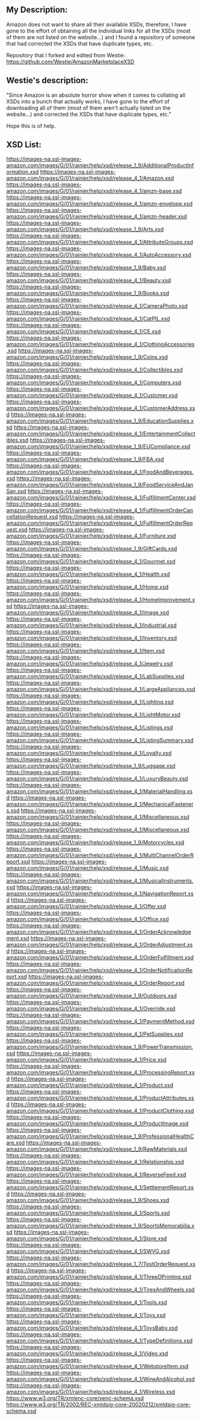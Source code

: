 ## My Description:
Amazon does not want to share all their available XSDs, therefore, I have gone to the effort of obtaining all the individual links for all the XSDs (most of them are not listed on the website...) and I found a repository of someone that had corrected the XSDs that have duplicate types, etc.

Repository that I forked and edited from Westie: https://github.com/Westie/AmazonMarketplaceXSD

## Westie's description: 
"Since Amazon is an absolute horror show when it comes to collating all XSDs into a bunch that actually works, I have gone to the effort of downloading all of them (most of them aren't actually listed on the website...) and corrected the XSDs that have duplicate types, etc."

Hope this is of help.

## XSD List:

https://images-na.ssl-images-amazon.com/images/G/01/rainier/help/xsd/release_1_9/AdditionalProductInformation.xsd https://images-na.ssl-images-amazon.com/images/G/01/rainier/help/xsd/release_4_1/Amazon.xsd https://images-na.ssl-images-amazon.com/images/G/01/rainier/help/xsd/release_4_1/amzn-base.xsd https://images-na.ssl-images-amazon.com/images/G/01/rainier/help/xsd/release_4_1/amzn-envelope.xsd https://images-na.ssl-images-amazon.com/images/G/01/rainier/help/xsd/release_4_1/amzn-header.xsd https://images-na.ssl-images-amazon.com/images/G/01/rainier/help/xsd/release_1_9/Arts.xsd https://images-na.ssl-images-amazon.com/images/G/01/rainier/help/xsd/release_4_1/AttributeGroups.xsd https://images-na.ssl-images-amazon.com/images/G/01/rainier/help/xsd/release_4_1/AutoAccessory.xsd https://images-na.ssl-images-amazon.com/images/G/01/rainier/help/xsd/release_1_9/Baby.xsd https://images-na.ssl-images-amazon.com/images/G/01/rainier/help/xsd/release_4_1/Beauty.xsd https://images-na.ssl-images-amazon.com/images/G/01/rainier/help/xsd/release_1_9/Books.xsd https://images-na.ssl-images-amazon.com/images/G/01/rainier/help/xsd/release_4_1/CameraPhoto.xsd https://images-na.ssl-images-amazon.com/images/G/01/rainier/help/xsd/release_4_1/CatPIL.xsd https://images-na.ssl-images-amazon.com/images/G/01/rainier/help/xsd/release_4_1/CE.xsd https://images-na.ssl-images-amazon.com/images/G/01/rainier/help/xsd/release_4_1/ClothingAccessories.xsd https://images-na.ssl-images-amazon.com/images/G/01/rainier/help/xsd/release_1_9/Coins.xsd https://images-na.ssl-images-amazon.com/images/G/01/rainier/help/xsd/release_4_1/Collectibles.xsd https://images-na.ssl-images-amazon.com/images/G/01/rainier/help/xsd/release_4_1/Computers.xsd https://images-na.ssl-images-amazon.com/images/G/01/rainier/help/xsd/release_4_1/Customer.xsd https://images-na.ssl-images-amazon.com/images/G/01/rainier/help/xsd/release_4_1/CustomerAddress.xsd https://images-na.ssl-images-amazon.com/images/G/01/rainier/help/xsd/release_1_9/EducationSupplies.xsd https://images-na.ssl-images-amazon.com/images/G/01/rainier/help/xsd/release_4_1/EntertainmentCollectibles.xsd https://images-na.ssl-images-amazon.com/images/G/01/rainier/help/xsd/release_1_9/EUCompliance.xsd https://images-na.ssl-images-amazon.com/images/G/01/rainier/help/xsd/release_1_9/FBA.xsd https://images-na.ssl-images-amazon.com/images/G/01/rainier/help/xsd/release_4_1/FoodAndBeverages.xsd https://images-na.ssl-images-amazon.com/images/G/01/rainier/help/xsd/release_1_9/FoodServiceAndJanSan.xsd https://images-na.ssl-images-amazon.com/images/G/01/rainier/help/xsd/release_4_1/FulfillmentCenter.xsd https://images-na.ssl-images-amazon.com/images/G/01/rainier/help/xsd/release_4_1/FulfillmentOrderCancellationRequest.xsd https://images-na.ssl-images-amazon.com/images/G/01/rainier/help/xsd/release_4_1/FulfillmentOrderRequest.xsd https://images-na.ssl-images-amazon.com/images/G/01/rainier/help/xsd/release_4_1/Furniture.xsd https://images-na.ssl-images-amazon.com/images/G/01/rainier/help/xsd/release_1_9/GiftCards.xsd https://images-na.ssl-images-amazon.com/images/G/01/rainier/help/xsd/release_4_1/Gourmet.xsd https://images-na.ssl-images-amazon.com/images/G/01/rainier/help/xsd/release_4_1/Health.xsd https://images-na.ssl-images-amazon.com/images/G/01/rainier/help/xsd/release_4_1/Home.xsd https://images-na.ssl-images-amazon.com/images/G/01/rainier/help/xsd/release_4_1/HomeImprovement.xsd https://images-na.ssl-images-amazon.com/images/G/01/rainier/help/xsd/release_4_1/Image.xsd https://images-na.ssl-images-amazon.com/images/G/01/rainier/help/xsd/release_4_1/Industrial.xsd https://images-na.ssl-images-amazon.com/images/G/01/rainier/help/xsd/release_4_1/Inventory.xsd https://images-na.ssl-images-amazon.com/images/G/01/rainier/help/xsd/release_4_1/Item.xsd https://images-na.ssl-images-amazon.com/images/G/01/rainier/help/xsd/release_4_1/Jewelry.xsd https://images-na.ssl-images-amazon.com/images/G/01/rainier/help/xsd/release_4_1/LabSupplies.xsd https://images-na.ssl-images-amazon.com/images/G/01/rainier/help/xsd/release_4_1/LargeAppliances.xsd https://images-na.ssl-images-amazon.com/images/G/01/rainier/help/xsd/release_4_1/Lighting.xsd https://images-na.ssl-images-amazon.com/images/G/01/rainier/help/xsd/release_4_1/LightMotor.xsd https://images-na.ssl-images-amazon.com/images/G/01/rainier/help/xsd/release_4_1/Listings.xsd https://images-na.ssl-images-amazon.com/images/G/01/rainier/help/xsd/release_4_1/ListingSummary.xsd https://images-na.ssl-images-amazon.com/images/G/01/rainier/help/xsd/release_4_1/Loyalty.xsd https://images-na.ssl-images-amazon.com/images/G/01/rainier/help/xsd/release_1_9/Luggage.xsd https://images-na.ssl-images-amazon.com/images/G/01/rainier/help/xsd/release_4_1/LuxuryBeauty.xsd https://images-na.ssl-images-amazon.com/images/G/01/rainier/help/xsd/release_4_1/MaterialHandling.xsd https://images-na.ssl-images-amazon.com/images/G/01/rainier/help/xsd/release_4_1/MechanicalFasteners.xsd https://images-na.ssl-images-amazon.com/images/G/01/rainier/help/xsd/release_4_1/Miscellaneous.xsd https://images-na.ssl-images-amazon.com/images/G/01/rainier/help/xsd/release_4_1/Miscellaneous.xsd https://images-na.ssl-images-amazon.com/images/G/01/rainier/help/xsd/release_1_9/Motorcycles.xsd https://images-na.ssl-images-amazon.com/images/G/01/rainier/help/xsd/release_4_1/MultiChannelOrderReport.xsd https://images-na.ssl-images-amazon.com/images/G/01/rainier/help/xsd/release_4_1/Music.xsd https://images-na.ssl-images-amazon.com/images/G/01/rainier/help/xsd/release_4_1/MusicalInstruments.xsd https://images-na.ssl-images-amazon.com/images/G/01/rainier/help/xsd/release_4_1/NavigationReport.xsd https://images-na.ssl-images-amazon.com/images/G/01/rainier/help/xsd/release_4_1/Offer.xsd https://images-na.ssl-images-amazon.com/images/G/01/rainier/help/xsd/release_4_1/Office.xsd https://images-na.ssl-images-amazon.com/images/G/01/rainier/help/xsd/release_4_1/OrderAcknowledgement.xsd https://images-na.ssl-images-amazon.com/images/G/01/rainier/help/xsd/release_4_1/OrderAdjustment.xsd https://images-na.ssl-images-amazon.com/images/G/01/rainier/help/xsd/release_4_1/OrderFulfillment.xsd https://images-na.ssl-images-amazon.com/images/G/01/rainier/help/xsd/release_4_1/OrderNotificationReport.xsd https://images-na.ssl-images-amazon.com/images/G/01/rainier/help/xsd/release_4_1/OrderReport.xsd https://images-na.ssl-images-amazon.com/images/G/01/rainier/help/xsd/release_1_9/Outdoors.xsd https://images-na.ssl-images-amazon.com/images/G/01/rainier/help/xsd/release_4_1/Override.xsd https://images-na.ssl-images-amazon.com/images/G/01/rainier/help/xsd/release_4_1/PaymentMethod.xsd https://images-na.ssl-images-amazon.com/images/G/01/rainier/help/xsd/release_4_1/PetSupplies.xsd https://images-na.ssl-images-amazon.com/images/G/01/rainier/help/xsd/release_1_9/PowerTransmission.xsd https://images-na.ssl-images-amazon.com/images/G/01/rainier/help/xsd/release_4_1/Price.xsd https://images-na.ssl-images-amazon.com/images/G/01/rainier/help/xsd/release_4_1/ProcessingReport.xsd https://images-na.ssl-images-amazon.com/images/G/01/rainier/help/xsd/release_4_1/Product.xsd https://images-na.ssl-images-amazon.com/images/G/01/rainier/help/xsd/release_4_1/ProductAttributes.xsd https://images-na.ssl-images-amazon.com/images/G/01/rainier/help/xsd/release_4_1/ProductClothing.xsd https://images-na.ssl-images-amazon.com/images/G/01/rainier/help/xsd/release_4_1/ProductImage.xsd https://images-na.ssl-images-amazon.com/images/G/01/rainier/help/xsd/release_1_9/ProfessionalHealthCare.xsd https://images-na.ssl-images-amazon.com/images/G/01/rainier/help/xsd/release_1_9/RawMaterials.xsd https://images-na.ssl-images-amazon.com/images/G/01/rainier/help/xsd/release_4_1/Relationship.xsd https://images-na.ssl-images-amazon.com/images/G/01/rainier/help/xsd/release_4_1/ReverseFeed.xsd https://images-na.ssl-images-amazon.com/images/G/01/rainier/help/xsd/release_4_1/SettlementReport.xsd https://images-na.ssl-images-amazon.com/images/G/01/rainier/help/xsd/release_1_9/Shoes.xsd https://images-na.ssl-images-amazon.com/images/G/01/rainier/help/xsd/release_4_1/Sports.xsd https://images-na.ssl-images-amazon.com/images/G/01/rainier/help/xsd/release_1_9/SportsMemorabilia.xsd https://images-na.ssl-images-amazon.com/images/G/01/rainier/help/xsd/release_4_1/Store.xsd https://images-na.ssl-images-amazon.com/images/G/01/rainier/help/xsd/release_4_1/SWVG.xsd https://images-na.ssl-images-amazon.com/images/G/01/rainier/help/xsd/release_1_7/TestOrderRequest.xsd https://images-na.ssl-images-amazon.com/images/G/01/rainier/help/xsd/release_4_1/ThreeDPrinting.xsd https://images-na.ssl-images-amazon.com/images/G/01/rainier/help/xsd/release_4_1/TiresAndWheels.xsd https://images-na.ssl-images-amazon.com/images/G/01/rainier/help/xsd/release_4_1/Tools.xsd https://images-na.ssl-images-amazon.com/images/G/01/rainier/help/xsd/release_4_1/Toys.xsd https://images-na.ssl-images-amazon.com/images/G/01/rainier/help/xsd/release_4_1/ToysBaby.xsd https://images-na.ssl-images-amazon.com/images/G/01/rainier/help/xsd/release_4_1/TypeDefinitions.xsd https://images-na.ssl-images-amazon.com/images/G/01/rainier/help/xsd/release_4_1/Video.xsd https://images-na.ssl-images-amazon.com/images/G/01/rainier/help/xsd/release_4_1/WebstoreItem.xsd https://images-na.ssl-images-amazon.com/images/G/01/rainier/help/xsd/release_4_1/WineAndAlcohol.xsd https://images-na.ssl-images-amazon.com/images/G/01/rainier/help/xsd/release_4_1/Wireless.xsd https://www.w3.org/TR/xmlenc-core/xenc-schema.xsd https://www.w3.org/TR/2002/REC-xmldsig-core-20020212/xmldsig-core-schema.xsd
